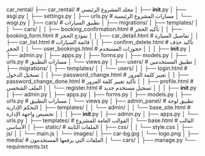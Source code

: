 car_rental/
├── car_rental/               # مجلد المشروع الرئيسي
│   ├── __init__.py
│   ├── asgi.py
│   ├── settings.py
│   ├── urls.py               # مسارات المشروع الرئيسية
│   └── wsgi.py
│
├── cars/                     # تطبيق السيارات
│   ├── migrations/
│   ├── templates/
│   │   └── cars/
│   │       ├── booking_confirmation.html    # تأكيد الحجز
│   │       ├── booking_form.html            # نموذج الحجز
│   │       ├── car_detail.html              # تفاصيل السيارة
│   │       ├── car_list.html                # قائمة السيارات
│   │       ├── confirm_delete.html          # تأكيد حذف الحجز
│   │       └── user_bookings.html           # حجوزات المستخدم
│   │
│   ├── __init__.py
│   ├── admin.py
│   ├── apps.py
│   ├── forms.py
│   ├── models.py
│   ├── urls.py               # مسارات التطبيق
│   └── views.py
│
├── users/                    # تطبيق المستخدمين
│   ├── migrations/
│   ├── templates/
│   │   └── users/
│   │       ├── login.html                # تسجيل الدخول
│   │       ├── password_change.html      # تغيير كلمة المرور
│   │       ├── password_change_done.html # تأكيد تغيير كلمة المرور
│   │       ├── profile.html              # الملف الشخصي
│   │       └── register.html             # تسجيل مستخدم جديد
│   │
│   ├── __init__.py
│   ├── admin.py
│   ├── apps.py
│   ├── forms.py
│   ├── models.py
│   ├── urls.py               # مسارات التطبيق
│   └── views.py
│
├── admin_panel/              # تطبيق لوحة التحكم الإدارية
│   ├── templates/
│   │   └── admin/
│   │       └── base_site.html   # تخصيص واجهة الإدارة
│   │
│   ├── __init__.py
│   ├── admin.py
│   ├── apps.py
│   └── urls.py
│
├── templates/                # القوالب العامة للمشروع
│   └── base.html             # القالب الأساسي
│
├── static/                   # الملفات الثابتة
│   ├── css/
│   │   └── style.css
│   ├── js/
│   │   └── main.js
│   └── images/
│       ├── car-bg.jpg
│       └── logo.png
│
├── media/                    # الملفات التي يرفعها المستخدمون
│   └── cars/
│
├── manage.py
└── requirements.txt
